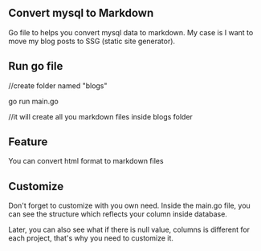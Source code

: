 ## Convert mysql to Markdown

Go file to helps you convert mysql data to markdown.
My case is I want to move my blog posts to SSG (static site generator). 

## Run go file
//create folder named "blogs"

go run main.go

//it will create all you markdown files inside blogs folder 

## Feature
You can convert html format to markdown files

## Customize

Don't forget to customize with you own need. Inside the main.go file, you can see the structure which reflects your column inside database.

Later, you can also see what if there is null value, columns is different for each project, that's why you need to customize it.


